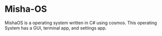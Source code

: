 # Misha-OS
MishaOS is a operating system written in C# using cosmos. 
This operating System has a GUI, terminal app, and settings app.
